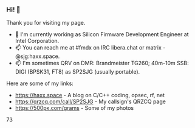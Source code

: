 ### Hi! 👋
Thank you for visiting my page.
- 🔭 I'm currently working as Silicon Firmware Development Engineer at Intel Corporation.
- 📫 You can reach me at #fmdx on IRC libera.chat or matrix - @sjg:haxx.space.
- 📫 I'm sometimes QRV on DMR: Brandmeister TG260; 40m-10m SSB: DIGI (BPSK31, FT8) as SP2SJG (usually portable).

Here are some of my links:
- https://haxx.space - A blog on C/C++ coding, opsec, rf, net
- https://qrzcq.com/call/SP2SJG - My callsign's QRZCQ page
- https://500px.com/grams - Some of my photos

73
